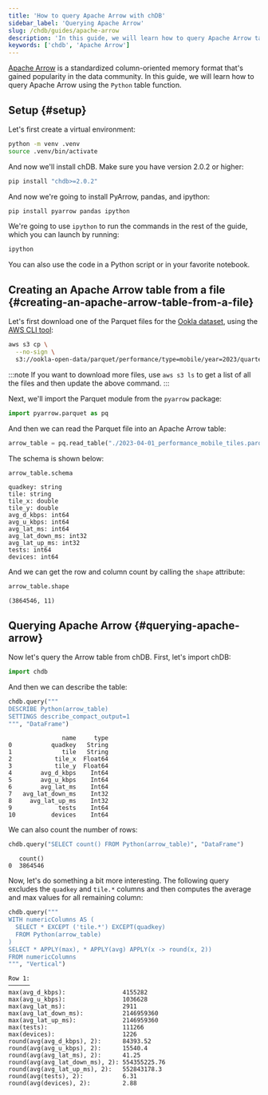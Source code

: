 ```yaml
---
title: 'How to query Apache Arrow with chDB'
sidebar_label: 'Querying Apache Arrow'
slug: /chdb/guides/apache-arrow
description: 'In this guide, we will learn how to query Apache Arrow tables with chDB'
keywords: ['chdb', 'Apache Arrow']
---
```


[Apache Arrow](https://arrow.apache.org/) is a standardized column-oriented memory format that's gained popularity in the data community.
In this guide, we will learn how to query Apache Arrow using the `Python` table function.

## Setup {#setup}

Let's first create a virtual environment:

```bash
python -m venv .venv
source .venv/bin/activate
```

And now we'll install chDB.
Make sure you have version 2.0.2 or higher:

```bash
pip install "chdb>=2.0.2"
```

And now we're going to install PyArrow, pandas, and ipython:

```bash
pip install pyarrow pandas ipython
```

We're going to use `ipython` to run the commands in the rest of the guide, which you can launch by running:

```bash
ipython
```

You can also use the code in a Python script or in your favorite notebook.

## Creating an Apache Arrow table from a file {#creating-an-apache-arrow-table-from-a-file}

Let's first download one of the Parquet files for the [Ookla dataset](https://github.com/teamookla/ookla-open-data), using the [AWS CLI tool](https://aws.amazon.com/cli/):

```bash
aws s3 cp \
  --no-sign \
  s3://ookla-open-data/parquet/performance/type=mobile/year=2023/quarter=2/2023-04-01_performance_mobile_tiles.parquet .
```

:::note
If you want to download more files, use `aws s3 ls` to get a list of all the files and then update the above command.
:::



Next, we'll import the Parquet module from the `pyarrow` package:

```python
import pyarrow.parquet as pq
```

And then we can read the Parquet file into an Apache Arrow table:

```python
arrow_table = pq.read_table("./2023-04-01_performance_mobile_tiles.parquet")
```

The schema is shown below:

```python
arrow_table.schema
```

```text
quadkey: string
tile: string
tile_x: double
tile_y: double
avg_d_kbps: int64
avg_u_kbps: int64
avg_lat_ms: int64
avg_lat_down_ms: int32
avg_lat_up_ms: int32
tests: int64
devices: int64
```

And we can get the row and column count by calling the `shape` attribute:

```python
arrow_table.shape
```

```text
(3864546, 11)
```

## Querying Apache Arrow {#querying-apache-arrow}

Now let's query the Arrow table from chDB.
First, let's import chDB:

```python
import chdb
```

And then we can describe the table:

```python
chdb.query("""
DESCRIBE Python(arrow_table)
SETTINGS describe_compact_output=1
""", "DataFrame")
```

```text
               name     type
0           quadkey   String
1              tile   String
2            tile_x  Float64
3            tile_y  Float64
4        avg_d_kbps    Int64
5        avg_u_kbps    Int64
6        avg_lat_ms    Int64
7   avg_lat_down_ms    Int32
8     avg_lat_up_ms    Int32
9             tests    Int64
10          devices    Int64
```

We can also count the number of rows:

```python
chdb.query("SELECT count() FROM Python(arrow_table)", "DataFrame")
```

```text
   count()
0  3864546
```

Now, let's do something a bit more interesting. 
The following query excludes the `quadkey` and `tile.*` columns and then computes the average and max values for all remaining column:


```python
chdb.query("""
WITH numericColumns AS (
  SELECT * EXCEPT ('tile.*') EXCEPT(quadkey)
  FROM Python(arrow_table)
)
SELECT * APPLY(max), * APPLY(avg) APPLY(x -> round(x, 2))
FROM numericColumns
""", "Vertical")
```

```text
Row 1:
──────
max(avg_d_kbps):                4155282
max(avg_u_kbps):                1036628
max(avg_lat_ms):                2911
max(avg_lat_down_ms):           2146959360
max(avg_lat_up_ms):             2146959360
max(tests):                     111266
max(devices):                   1226
round(avg(avg_d_kbps), 2):      84393.52
round(avg(avg_u_kbps), 2):      15540.4
round(avg(avg_lat_ms), 2):      41.25
round(avg(avg_lat_down_ms), 2): 554355225.76
round(avg(avg_lat_up_ms), 2):   552843178.3
round(avg(tests), 2):           6.31
round(avg(devices), 2):         2.88
```
